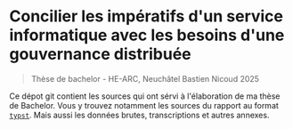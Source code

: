 # Concilier les impératifs d'un service informatique avec les besoins d'une gouvernance distribuée

> Thèse de bachelor - HE-ARC, Neuchâtel
> Bastien Nicoud
> 2025

Ce dépot git contient les sources qui ont sérvi à l'élaboration de ma thèse de Bachelor. Vous y trouvez notamment les sources du rapport au format [`typst`](https://typst.app/docs/). Mais aussi les données brutes, transcriptions et autres annexes.

